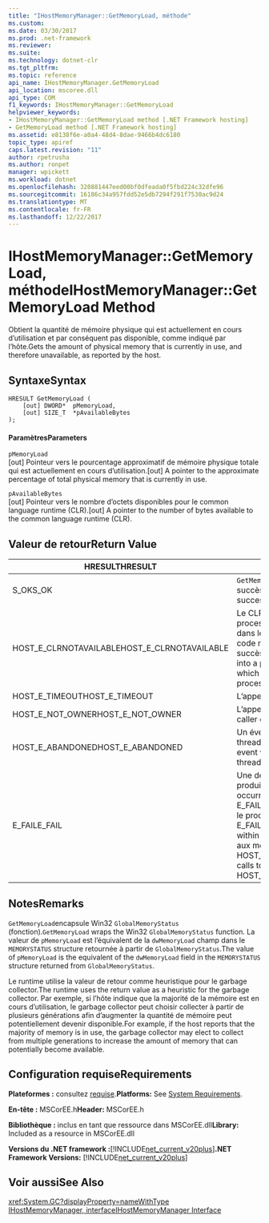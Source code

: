 ```yaml
---
title: "IHostMemoryManager::GetMemoryLoad, méthode"
ms.custom: 
ms.date: 03/30/2017
ms.prod: .net-framework
ms.reviewer: 
ms.suite: 
ms.technology: dotnet-clr
ms.tgt_pltfrm: 
ms.topic: reference
api_name: IHostMemoryManager.GetMemoryLoad
api_location: mscoree.dll
api_type: COM
f1_keywords: IHostMemoryManager::GetMemoryLoad
helpviewer_keywords:
- IHostMemoryManager::GetMemoryLoad method [.NET Framework hosting]
- GetMemoryLoad method [.NET Framework hosting]
ms.assetid: e8138f6e-a0a4-48d4-8dae-9466b4dc6180
topic_type: apiref
caps.latest.revision: "11"
author: rpetrusha
ms.author: ronpet
manager: wpickett
ms.workload: dotnet
ms.openlocfilehash: 320881447eed00bf0dfeada0f5fbd224c32dfe96
ms.sourcegitcommit: 16186c34a957fdd52e5db7294f291f7530ac9d24
ms.translationtype: MT
ms.contentlocale: fr-FR
ms.lasthandoff: 12/22/2017
---
```

# <a name="ihostmemorymanagergetmemoryload-method"></a><span data-ttu-id="1428d-102">IHostMemoryManager::GetMemoryLoad, méthode</span><span class="sxs-lookup"><span data-stu-id="1428d-102">IHostMemoryManager::GetMemoryLoad Method</span></span>
<span data-ttu-id="1428d-103">Obtient la quantité de mémoire physique qui est actuellement en cours d’utilisation et par conséquent pas disponible, comme indiqué par l’hôte.</span><span class="sxs-lookup"><span data-stu-id="1428d-103">Gets the amount of physical memory that is currently in use, and therefore unavailable, as reported by the host.</span></span>  
  
## <a name="syntax"></a><span data-ttu-id="1428d-104">Syntaxe</span><span class="sxs-lookup"><span data-stu-id="1428d-104">Syntax</span></span>  
  
```  
HRESULT GetMemoryLoad (  
    [out] DWORD*  pMemoryLoad,   
    [out] SIZE_T  *pAvailableBytes  
);  
```  
  
#### <a name="parameters"></a><span data-ttu-id="1428d-105">Paramètres</span><span class="sxs-lookup"><span data-stu-id="1428d-105">Parameters</span></span>  
 `pMemoryLoad`  
 <span data-ttu-id="1428d-106">[out] Pointeur vers le pourcentage approximatif de mémoire physique totale qui est actuellement en cours d’utilisation.</span><span class="sxs-lookup"><span data-stu-id="1428d-106">[out] A pointer to the approximate percentage of total physical memory that is currently in use.</span></span>  
  
 `pAvailableBytes`  
 <span data-ttu-id="1428d-107">[out] Pointeur vers le nombre d’octets disponibles pour le common language runtime (CLR).</span><span class="sxs-lookup"><span data-stu-id="1428d-107">[out] A pointer to the number of bytes available to the common language runtime (CLR).</span></span>  
  
## <a name="return-value"></a><span data-ttu-id="1428d-108">Valeur de retour</span><span class="sxs-lookup"><span data-stu-id="1428d-108">Return Value</span></span>  
  
|<span data-ttu-id="1428d-109">HRESULT</span><span class="sxs-lookup"><span data-stu-id="1428d-109">HRESULT</span></span>|<span data-ttu-id="1428d-110">Description</span><span class="sxs-lookup"><span data-stu-id="1428d-110">Description</span></span>|  
|-------------|-----------------|  
|<span data-ttu-id="1428d-111">S_OK</span><span class="sxs-lookup"><span data-stu-id="1428d-111">S_OK</span></span>|<span data-ttu-id="1428d-112">`GetMemoryLoad`retourné avec succès.</span><span class="sxs-lookup"><span data-stu-id="1428d-112">`GetMemoryLoad` returned successfully.</span></span>|  
|<span data-ttu-id="1428d-113">HOST_E_CLRNOTAVAILABLE</span><span class="sxs-lookup"><span data-stu-id="1428d-113">HOST_E_CLRNOTAVAILABLE</span></span>|<span data-ttu-id="1428d-114">Le CLR n’a pas été chargé dans un processus ou le CLR est dans un état dans lequel il ne peut pas exécuter du code managé ou traiter l’appel avec succès.</span><span class="sxs-lookup"><span data-stu-id="1428d-114">The CLR has not been loaded into a process, or the CLR is in a state in which it cannot run managed code or process the call successfully.</span></span>|  
|<span data-ttu-id="1428d-115">HOST_E_TIMEOUT</span><span class="sxs-lookup"><span data-stu-id="1428d-115">HOST_E_TIMEOUT</span></span>|<span data-ttu-id="1428d-116">L’appel a expiré.</span><span class="sxs-lookup"><span data-stu-id="1428d-116">The call timed out.</span></span>|  
|<span data-ttu-id="1428d-117">HOST_E_NOT_OWNER</span><span class="sxs-lookup"><span data-stu-id="1428d-117">HOST_E_NOT_OWNER</span></span>|<span data-ttu-id="1428d-118">L’appelant ne possède pas le verrou.</span><span class="sxs-lookup"><span data-stu-id="1428d-118">The caller does not own the lock.</span></span>|  
|<span data-ttu-id="1428d-119">HOST_E_ABANDONED</span><span class="sxs-lookup"><span data-stu-id="1428d-119">HOST_E_ABANDONED</span></span>|<span data-ttu-id="1428d-120">Un événement a été annulé alors qu’un thread bloqué ou une fibre l’attendait.</span><span class="sxs-lookup"><span data-stu-id="1428d-120">An event was canceled while a blocked thread or fiber was waiting on it.</span></span>|  
|<span data-ttu-id="1428d-121">E_FAIL</span><span class="sxs-lookup"><span data-stu-id="1428d-121">E_FAIL</span></span>|<span data-ttu-id="1428d-122">Une défaillance grave et inconnue s’est produite.</span><span class="sxs-lookup"><span data-stu-id="1428d-122">An unknown catastrophic failure occurred.</span></span> <span data-ttu-id="1428d-123">Lorsqu’une méthode retourne E_FAIL, le CLR n’est plus utilisable dans le processus.</span><span class="sxs-lookup"><span data-stu-id="1428d-123">When a method returns E_FAIL, the CLR is no longer usable within the process.</span></span> <span data-ttu-id="1428d-124">Les appels suivants aux méthodes d’hébergement retournent HOST_E_CLRNOTAVAILABLE.</span><span class="sxs-lookup"><span data-stu-id="1428d-124">Subsequent calls to hosting methods return HOST_E_CLRNOTAVAILABLE.</span></span>|  
  
## <a name="remarks"></a><span data-ttu-id="1428d-125">Notes</span><span class="sxs-lookup"><span data-stu-id="1428d-125">Remarks</span></span>  
 <span data-ttu-id="1428d-126">`GetMemoryLoad`encapsule Win32 `GlobalMemoryStatus` (fonction).</span><span class="sxs-lookup"><span data-stu-id="1428d-126">`GetMemoryLoad` wraps the Win32 `GlobalMemoryStatus` function.</span></span> <span data-ttu-id="1428d-127">La valeur de `pMemoryLoad` est l’équivalent de la `dwMemoryLoad` champ dans le `MEMORYSTATUS` structure retournée à partir de `GlobalMemoryStatus`.</span><span class="sxs-lookup"><span data-stu-id="1428d-127">The value of `pMemoryLoad` is the equivalent of the `dwMemoryLoad` field in the `MEMORYSTATUS` structure returned from `GlobalMemoryStatus`.</span></span>  
  
 <span data-ttu-id="1428d-128">Le runtime utilise la valeur de retour comme heuristique pour le garbage collector.</span><span class="sxs-lookup"><span data-stu-id="1428d-128">The runtime uses the return value as a heuristic for the garbage collector.</span></span> <span data-ttu-id="1428d-129">Par exemple, si l’hôte indique que la majorité de la mémoire est en cours d’utilisation, le garbage collector peut choisir collecter à partir de plusieurs générations afin d’augmenter la quantité de mémoire peut potentiellement devenir disponible.</span><span class="sxs-lookup"><span data-stu-id="1428d-129">For example, if the host reports that the majority of memory is in use, the garbage collector may elect to collect from multiple generations to increase the amount of memory that can potentially become available.</span></span>  
  
## <a name="requirements"></a><span data-ttu-id="1428d-130">Configuration requise</span><span class="sxs-lookup"><span data-stu-id="1428d-130">Requirements</span></span>  
 <span data-ttu-id="1428d-131">**Plateformes :** consultez [requise](../../../../docs/framework/get-started/system-requirements.md).</span><span class="sxs-lookup"><span data-stu-id="1428d-131">**Platforms:** See [System Requirements](../../../../docs/framework/get-started/system-requirements.md).</span></span>  
  
 <span data-ttu-id="1428d-132">**En-tête :** MSCorEE.h</span><span class="sxs-lookup"><span data-stu-id="1428d-132">**Header:** MSCorEE.h</span></span>  
  
 <span data-ttu-id="1428d-133">**Bibliothèque :** inclus en tant que ressource dans MSCorEE.dll</span><span class="sxs-lookup"><span data-stu-id="1428d-133">**Library:** Included as a resource in MSCorEE.dll</span></span>  
  
 <span data-ttu-id="1428d-134">**Versions du .NET framework :**[!INCLUDE[net_current_v20plus](../../../../includes/net-current-v20plus-md.md)]</span><span class="sxs-lookup"><span data-stu-id="1428d-134">**.NET Framework Versions:** [!INCLUDE[net_current_v20plus](../../../../includes/net-current-v20plus-md.md)]</span></span>  
  
## <a name="see-also"></a><span data-ttu-id="1428d-135">Voir aussi</span><span class="sxs-lookup"><span data-stu-id="1428d-135">See Also</span></span>  
 <xref:System.GC?displayProperty=nameWithType>  
 [<span data-ttu-id="1428d-136">IHostMemoryManager, interface</span><span class="sxs-lookup"><span data-stu-id="1428d-136">IHostMemoryManager Interface</span></span>](../../../../docs/framework/unmanaged-api/hosting/ihostmemorymanager-interface.md)
